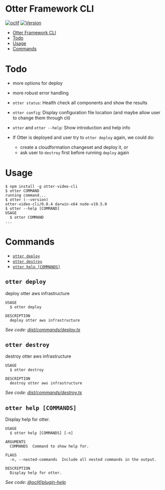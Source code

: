 # Otter Framework CLI

[![oclif](https://img.shields.io/badge/cli-oclif-brightgreen.svg)](https://oclif.io)
[![Version](https://img.shields.io/npm/v/otter-video-cli.svg)](https://npmjs.org/package/otter-video-cli)

<!-- toc -->
* [Otter Framework CLI](#otter-framework-cli)
* [Todo](#todo)
* [Usage](#usage)
* [Commands](#commands)
<!-- tocstop -->

# Todo

- more options for deploy
- more robust error handling
- `otter status`: Health check all components and show the results
- `otter config`: Display configuration file location (and maybe allow user to change them through cli)
- `otter` and `otter --help`: Show introduction and help info
- If Otter is deployed and user try to `otter deploy` again, we could do:

  - create a cloudformation changeset and deploy it, or
  - ask user to `destroy` first before running `deploy` again

# Usage

<!-- usage -->
```sh-session
$ npm install -g otter-video-cli
$ otter COMMAND
running command...
$ otter (--version)
otter-video-cli/0.0.4 darwin-x64 node-v19.5.0
$ otter --help [COMMAND]
USAGE
  $ otter COMMAND
...
```
<!-- usagestop -->

# Commands

<!-- commands -->
* [`otter deploy`](#otter-deploy)
* [`otter destroy`](#otter-destroy)
* [`otter help [COMMANDS]`](#otter-help-commands)

## `otter deploy`

deploy otter aws infrastructure

```
USAGE
  $ otter deploy

DESCRIPTION
  deploy otter aws infrastructure
```

_See code: [dist/commands/deploy.ts](https://github.com/otter-framework/otter-cli/blob/v0.0.4/dist/commands/deploy.ts)_

## `otter destroy`

destroy otter aws infrastructure

```
USAGE
  $ otter destroy

DESCRIPTION
  destroy otter aws infrastructure
```

_See code: [dist/commands/destroy.ts](https://github.com/otter-framework/otter-cli/blob/v0.0.4/dist/commands/destroy.ts)_

## `otter help [COMMANDS]`

Display help for otter.

```
USAGE
  $ otter help [COMMANDS] [-n]

ARGUMENTS
  COMMANDS  Command to show help for.

FLAGS
  -n, --nested-commands  Include all nested commands in the output.

DESCRIPTION
  Display help for otter.
```

_See code: [@oclif/plugin-help](https://github.com/oclif/plugin-help/blob/v5.2.8/src/commands/help.ts)_
<!-- commandsstop -->

